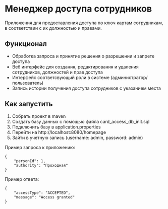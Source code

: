 # Менеджер доступа сотрудников
Приложения для предоставления доступа по ключ картам сотрудникам, в соответствии с их должностью и правами.

## Функционал
- Обработка запроса и принятие решения о разрешении и запрете доступа
- Веб интерфейс для создания, редактирования и удаления сотрудников, должностей и прав доступа
- Интерфейс соответсвующий роли в системе (администратор/пользователь)
- Запись истории получения доступа сотрудников с указанием места

## Как запустить
1. Собрать проект в maven
2. Создать базу данных с помощью файла card_access_db_init.sql
3. Подключить базу в application.properties
4. Перейти на http://localhost:8080/homepage
5. Зайти в учетную запись (username: admin, password: admin)

Пример запроса к приложению:
```
{
    "personId": 1,
    "authority": "Проходная"
}
```

Пример ответа:
```
{
    "accessType": "ACCEPTED",
    "message": "Access granted"
}
```
